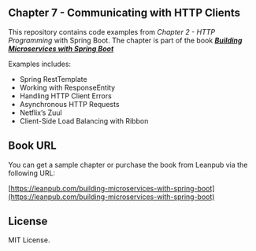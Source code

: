 Chapter 7 - Communicating with HTTP Clients
------
This repository contains code examples from *Chapter 2 - HTTP Programming* with Spring Boot. The chapter is part of the book ***[Building Microservices with Spring Boot](https://leanpub.com/building-microservices-with-spring-boot)***

Examples includes:

* Spring RestTemplate
* Working with ResponseEntity
* Handling HTTP Client Errors
* Asynchronous HTTP Requests
* Netflix’s Zuul
* Client-Side Load Balancing with Ribbon


## Book URL
You can get a sample chapter or purchase the book from Leanpub via the following URL:

[https://leanpub.com/building-microservices-with-spring-boot](https://leanpub.com/building-microservices-with-spring-boot)


## License
MIT License.